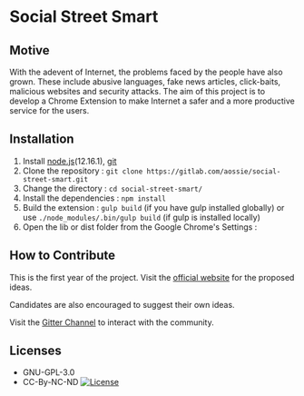 # Social Street Smart

## Motive
With the adevent of Internet, the problems faced by the people have also grown. These include abusive languages, fake news articles, click-baits, malicious websites and security attacks.
The aim of this project is to develop a Chrome Extension to make Internet a safer and a more productive service for the users. 

## Installation

 1. Install [node.js](https://nodejs.org)(12.16.1), [git](https://git-scm.com)
 2. Clone the repository : 
 `git clone https://gitlab.com/aossie/social-street-smart.git`
 3. Change the directory : 
`cd social-street-smart/`
 3. Install the dependencies : 
`npm install`
 5. Build the extension : 
`gulp build` (if you have gulp installed globally) or use `./node_modules/.bin/gulp build` (if gulp is installed locally)
 6. Open the lib or dist folder from the Google Chrome's Settings :

## How to Contribute 
This is the first year of the project. Visit the [official website](http://aossie.gitlab.io) for the proposed ideas.

Candidates are also encouraged to suggest their own ideas.

Visit the [Gitter Channel](https://gitter.im/AOSSIE/SocialStreetSmart) to interact with the community.

## Licenses

* GNU-GPL-3.0
* CC-By-NC-ND [![License](https://i.creativecommons.org/l/by-nc-nd/4.0/88x31.png)](http://creativecommons.org/licenses/by-nc-nd/4.0/)
